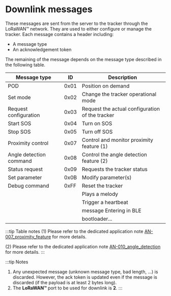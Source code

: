 # Downlink messages

 These messages are sent from the server to the tracker through the
 LoRaWAN&trade; network. They are used to either configure or manage the
 tracker. Each message contains a header including:
-   A message type
-   An acknowledgement token

 The remaining of the message depends on the message type described in
 the following table.


|  Message type        |  ID |  Description          |
|--------------------------|---------|---------------------------|
|  POD                     |  0x01   |  Position on demand       |
|  Set mode                |  0x02   |  Change the tracker operational mode|
|  Request configuration   |  0x03   |  Request the actual configuration of the tracker|
|  Start SOS               |  0x04   |  Turn on SOS              |
|  Stop SOS                |  0x05   |  Turn off SOS             |
|  Proximity control       |  0x07   |  Control and monitor proximity feature (1)      |
|  Angle detection command |  0x08   |  Control the angle detection feature (2)        |
|  Status request          |  0x09   |  Requests the tracker status     |
|  Set parameter           |  0x0B   |  Modify parameter(s)      |
|  Debug command           |  0xFF   |  Reset the tracker  |
|                           |          |  Plays a melody           |
|                           |          |  Trigger a heartbeat      |
|                           |          |  message Entering in BLE  |
|                           |          |  bootloader...            |

:::tip Table notes
(1) Please refer to the dedicated application note [AN-007_proximity_feature](https://actilitysa.sharepoint.com/:f:/t/aby/EgbhcfgQ-bZPrkYbQ7isqYYBPZkOHvKjhwmED46IDtiimA?e=m0AYsd) for more details.

(2) Please refer to the dedicated application note [AN-010_angle_detection](https://actilitysa.sharepoint.com/:f:/t/aby/Evqx0qp6AQ1OqrI7-2DoIxsB1wKjLBjykfPh2p7Lo8mP7g?e=VrNdaS) for more details.
:::

:::tip Notes
1.  Any unexpected message (unknown message type, bad length, ...) is discarded. However, the ack token is updated even if the message is discarded (if the payload is at least 2 bytes long).
2.  The **LoRaWAN&trade;** port to be used for downlink is **2**.
:::